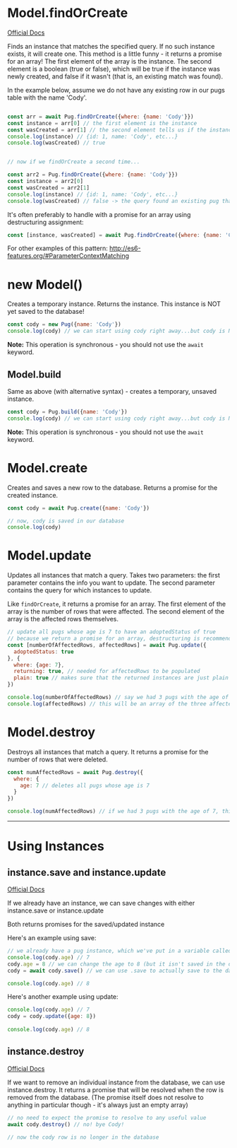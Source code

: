 # Model.findOrCreate
[Official Docs](http://docs.sequelizejs.com/manual/tutorial/models-usage.html#-findorcreate-search-for-a-specific-element-or-create-it-if-not-available)

Finds an instance that matches the specified query. If no such instance exists, it will create one. This method is a little funny - it returns a promise for an array! The first element of the array is the instance. The second element is a boolean (true or false), which will be true if the instance was newly created, and false if it wasn't (that is, an existing match was found).

In the example below, assume we do not have any existing row in our pugs table with the name 'Cody'.

```javascript

const arr = await Pug.findOrCreate({where: {name: 'Cody'}})  
const instance = arr[0] // the first element is the instance
const wasCreated = arr[1] // the second element tells us if the instance was newly created
console.log(instance) // {id: 1, name: 'Cody', etc...}
console.log(wasCreated) // true


// now if we findOrCreate a second time...

const arr2 = Pug.findOrCreate({where: {name: 'Cody'}}) 
const instance = arr2[0]
const wasCreated = arr2[1]
console.log(instance) // {id: 1, name: 'Cody', etc...}
console.log(wasCreated) // false -> the query found an existing pug that matched the query
```

It's often preferably to handle with a promise for an array using destructuring assignment:

```javascript
const [instance, wasCreated] = await Pug.findOrCreate({where: {name: 'Cody'}})
```

For other examples of this pattern: http://es6-features.org/#ParameterContextMatching

# new Model()

Creates a temporary instance. Returns the instance. This instance is NOT yet saved to the database!

```javascript
const cody = new Pug({name: 'Cody'})
console.log(cody) // we can start using cody right away...but cody is NOT in our db yet
```

**Note:** This operation is synchronous - you should not use the `await` keyword.


## Model.build

Same as above (with alternative syntax) - creates a temporary, unsaved instance.

```javascript
const cody = Pug.build({name: 'Cody'})
console.log(cody) // we can start using cody right away...but cody is NOT in our db yet
```

**Note:** This operation is synchronous - you should not use the `await` keyword.


# Model.create

Creates and saves a new row to the database. Returns a promise for the created instance.

```javascript
const cody = await Pug.create({name: 'Cody'})

// now, cody is saved in our database
console.log(cody)
```

# Model.update

Updates all instances that match a query.
Takes two parameters: the first parameter contains the info you want to update. The second parameter contains the query for which instances to update.

Like `findOrCreate`, it returns a promise for an array. The first element of the array is the number of rows that were affected. The second element of the array is the affected rows themselves.

```javascript
// update all pugs whose age is 7 to have an adoptedStatus of true
// because we return a promise for an array, destructuring is recommended
const [numberOfAffectedRows, affectedRows] = await Pug.update({ 
  adoptedStatus: true
}, {
  where: {age: 7},
  returning: true, // needed for affectedRows to be populated
  plain: true // makes sure that the returned instances are just plain objects
})

console.log(numberOfAffectedRows) // say we had 3 pugs with the age of 7. This will then be 3
console.log(affectedRows) // this will be an array of the three affected pugs

```

# Model.destroy

Destroys all instances that match a query.
It returns a promise for the number of rows that were deleted.

```javascript
const numAffectedRows = await Pug.destroy({
  where: {
    age: 7 // deletes all pugs whose age is 7
  }
})

console.log(numAffectedRows) // if we had 3 pugs with the age of 7, this will be 3

```

---

# Using Instances

## instance.save and instance.update
[Official Docs](http://docs.sequelizejs.com/manual/tutorial/instances.html#updating-saving-persisting-an-instance)

If we already have an instance, we can save changes with either instance.save or instance.update

Both returns promises for the saved/updated instance

Here's an example using save:
```javascript
// we already have a pug instance, which we've put in a variable called cody
console.log(cody.age) // 7
cody.age = 8 // we can change the age to 8 (but it isn't saved in the database yet)
cody = await cody.save() // we can use .save to actually save to the database

console.log(cody.age) // 8
```

Here's another example using update:
```javascript
console.log(cody.age) // 7
cody = cody.update({age: 8})
  
console.log(cody.age) // 8  
```

## instance.destroy
[Official Docs](http://docs.sequelizejs.com/manual/tutorial/instances.html#destroying-deleting-persistent-instances)

If we want to remove an individual instance from the database, we can use instance.destroy.
It returns a promise that will be resolved when the row is removed from the database.
(The promise itself does not resolve to anything in particular though - it's always just an empty array)

```javascript
// no need to expect the promise to resolve to any useful value
await cody.destroy() // no! bye Cody!
  
// now the cody row is no longer in the database  
```

